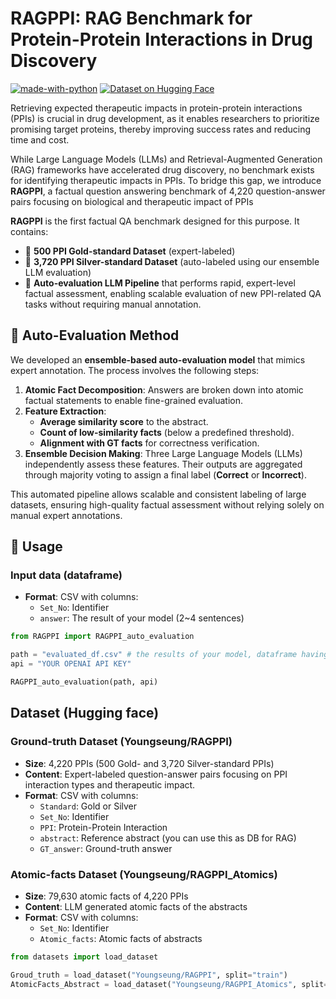 # RAGPPI: RAG Benchmark for Protein-Protein Interactions in Drug Discovery

[![made-with-python](https://img.shields.io/badge/Made%20with-Python-blue.svg)](#python)
[![Dataset on Hugging Face](https://img.shields.io/badge/HuggingFace-Dataset-orange)](https://huggingface.co/datasets/Youngseung/RAGPPI)

Retrieving expected therapeutic impacts in protein-protein interactions (PPIs) is crucial in drug development, as it enables researchers to prioritize promising target proteins, thereby improving success rates and reducing time and cost.

While Large Language Models (LLMs) and Retrieval-Augmented Generation (RAG) frameworks have accelerated drug discovery, no benchmark exists for identifying therapeutic impacts in PPIs. To bridge this gap, we introduce **RAGPPI**, a factual question answering benchmark of 4,220 question-answer pairs focusing on biological and therapeutic impact of PPIs

**RAGPPI** is the first factual QA benchmark designed for this purpose. It contains:
- 🏅 **500 PPI Gold-standard Dataset** (expert-labeled)
- 🥈 **3,720 PPI Silver-standard Dataset** (auto-labeled using our ensemble LLM evaluation)
- 🧠 **Auto-evaluation LLM Pipeline** that performs rapid, expert-level factual assessment, enabling scalable evaluation of new PPI-related QA tasks without requiring manual annotation. 

## 🧪 Auto-Evaluation Method
We developed an **ensemble-based auto-evaluation model** that mimics expert annotation. The process involves the following steps:

1. **Atomic Fact Decomposition**: Answers are broken down into atomic factual statements to enable fine-grained evaluation.
2. **Feature Extraction**:
   - **Average similarity score** to the abstract.
   - **Count of low-similarity facts** (below a predefined threshold).
   - **Alignment with GT facts** for correctness verification.
3. **Ensemble Decision Making**: Three Large Language Models (LLMs) independently assess these features. Their outputs are aggregated through majority voting to assign a final label (**Correct** or **Incorrect**).

This automated pipeline allows scalable and consistent labeling of large datasets, ensuring high-quality factual assessment without relying solely on manual expert annotations.


## 🚀 Usage

### Input data (dataframe)
- **Format**: CSV with columns:
  - `Set_No`: Identifier
  - `answer`: The result of your model (2~4 sentences)


```python
from RAGPPI import RAGPPI_auto_evaluation

path = "evaluated_df.csv" # the results of your model, dataframe having two columns: 1) Set_No and 2) answer.
api = "YOUR OPENAI API KEY" 

RAGPPI_auto_evaluation(path, api)
```

## Dataset (Hugging face)
### Ground-truth Dataset (Youngseung/RAGPPI)
- **Size**: 4,220 PPIs (500 Gold- and 3,720 Silver-standard PPIs)
- **Content**: Expert-labeled question-answer pairs focusing on PPI interaction types and therapeutic impact.
- **Format**: CSV with columns:
  - `Standard`: Gold or Silver
  - `Set_No`: Identifier
  - `PPI`: Protein-Protein Interaction
  - `abstract`: Reference abstract (you can use this as DB for RAG)
  - `GT_answer`: Ground-truth answer

### Atomic-facts Dataset (Youngseung/RAGPPI_Atomics)
- **Size**: 79,630 atomic facts of 4,220 PPIs
- **Content**: LLM generated atomic facts of the abstracts
- **Format**: CSV with columns:
  - `Set_No`: Identifier
  - `Atomic_facts`: Atomic facts of abstracts

```python
from datasets import load_dataset

Groud_truth = load_dataset("Youngseung/RAGPPI", split="train")
AtomicFacts_Abstract = load_dataset("Youngseung/RAGPPI_Atomics", split="train")
```

